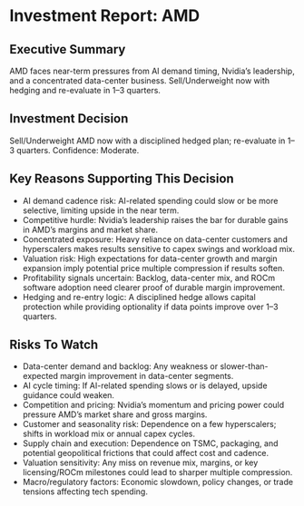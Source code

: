 # Investment Report: AMD
## Executive Summary
AMD faces near-term pressures from AI demand timing, Nvidia’s leadership, and a concentrated data-center business. Sell/Underweight now with hedging and re-evaluate in 1–3 quarters.

## Investment Decision
Sell/Underweight AMD now with a disciplined hedged plan; re-evaluate in 1–3 quarters. Confidence: Moderate.

## Key Reasons Supporting This Decision
- AI demand cadence risk: AI-related spending could slow or be more selective, limiting upside in the near term.
- Competitive hurdle: Nvidia’s leadership raises the bar for durable gains in AMD’s margins and market share.
- Concentrated exposure: Heavy reliance on data-center customers and hyperscalers makes results sensitive to capex swings and workload mix.
- Valuation risk: High expectations for data-center growth and margin expansion imply potential price multiple compression if results soften.
- Profitability signals uncertain: Backlog, data-center mix, and ROCm software adoption need clearer proof of durable margin improvement.
- Hedging and re-entry logic: A disciplined hedge allows capital protection while providing optionality if data points improve over 1–3 quarters.

## Risks To Watch
- Data-center demand and backlog: Any weakness or slower-than-expected margin improvement in data-center segments.
- AI cycle timing: If AI-related spending slows or is delayed, upside guidance could weaken.
- Competition and pricing: Nvidia’s momentum and pricing power could pressure AMD’s market share and gross margins.
- Customer and seasonality risk: Dependence on a few hyperscalers; shifts in workload mix or annual capex cycles.
- Supply chain and execution: Dependence on TSMC, packaging, and potential geopolitical frictions that could affect cost and cadence.
- Valuation sensitivity: Any miss on revenue mix, margins, or key licensing/ROCm milestones could lead to sharper multiple compression.
- Macro/regulatory factors: Economic slowdown, policy changes, or trade tensions affecting tech spending.